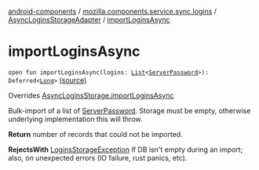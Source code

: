 [android-components](../../index.md) / [mozilla.components.service.sync.logins](../index.md) / [AsyncLoginsStorageAdapter](index.md) / [importLoginsAsync](./import-logins-async.md)

# importLoginsAsync

`open fun importLoginsAsync(logins: `[`List`](https://kotlinlang.org/api/latest/jvm/stdlib/kotlin.collections/-list/index.html)`<`[`ServerPassword`](../-server-password.md)`>): Deferred<`[`Long`](https://kotlinlang.org/api/latest/jvm/stdlib/kotlin/-long/index.html)`>` [(source)](https://github.com/mozilla-mobile/android-components/blob/master/components/service/sync-logins/src/main/java/mozilla/components/service/sync/logins/AsyncLoginsStorage.kt#L370)

Overrides [AsyncLoginsStorage.importLoginsAsync](../-async-logins-storage/import-logins-async.md)

Bulk-import of a list of [ServerPassword](../-server-password.md).
Storage must be empty, otherwise underlying implementation this will throw.

**Return**
number of records that could not be imported.

**RejectsWith**
[LoginsStorageException](../-logins-storage-exception.md) If DB isn't empty during an import; also, on unexpected errors
(IO failure, rust panics, etc).


